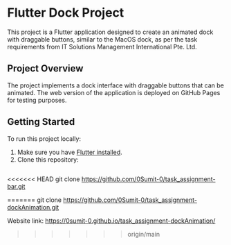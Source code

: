 # Flutter Dock Project

This project is a Flutter application designed to create an animated dock with draggable buttons, similar to the MacOS dock, as per the task requirements from IT Solutions Management International Pte. Ltd.

## Project Overview

The project implements a dock interface with draggable buttons that can be animated. The web version of the application is deployed on GitHub Pages for testing purposes.

## Getting Started

To run this project locally:

1. Make sure you have [Flutter installed](https://docs.flutter.dev/get-started/install).
2. Clone this repository:
   ```bash
<<<<<<< HEAD
   git clone https://github.com/0Sumit-0/task_assignment-bar.git

=======
   git clone https://github.com/0Sumit-0/task_assignment-dockAnimation.git

Website link:
  https://0sumit-0.github.io/task_assignment-dockAnimation/
>>>>>>> origin/main
